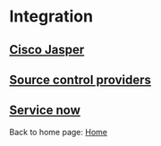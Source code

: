 # Integration

## [Cisco Jasper](/microServiceBus.docs/nav/integration/jasper)


## [Source control providers](/microServiceBus.docs/nav/integration/source)

## [Service now](/microServiceBus.docs/nav/integration/servicenow)


Back to home page: [Home](/microServiceBus.docs/)